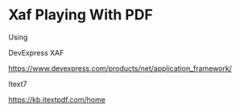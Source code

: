 # Xaf Playing With PDF

Using 

DevExpress XAF  

https://www.devexpress.com/products/net/application_framework/

Itext7

https://kb.itextpdf.com/home

